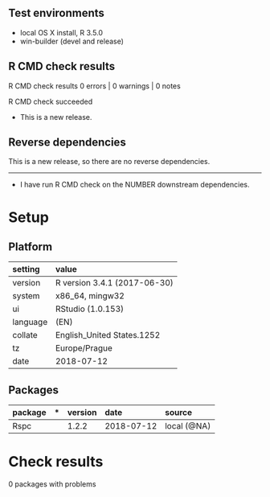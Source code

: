## Test environments
* local OS X install, R 3.5.0
* win-builder (devel and release)

## R CMD check results

R CMD check results
0 errors | 0 warnings | 0 notes

R CMD check succeeded

* This is a new release.

## Reverse dependencies

This is a new release, so there are no reverse dependencies.

---

* I have run R CMD check on the NUMBER downstream dependencies.

# Setup

## Platform

|setting  |value                        |
|:--------|:----------------------------|
|version  |R version 3.4.1 (2017-06-30) |
|system   |x86_64, mingw32              |
|ui       |RStudio (1.0.153)            |
|language |(EN)                         |
|collate  |English_United States.1252   |
|tz       |Europe/Prague                |
|date     |2018-07-12                   |

## Packages

|package |*  |version |date       |source      |
|:-------|:--|:-------|:----------|:-----------|
|Rspc    |   |1.2.2   |2018-07-12 |local (@NA) |

# Check results

0 packages with problems
  
